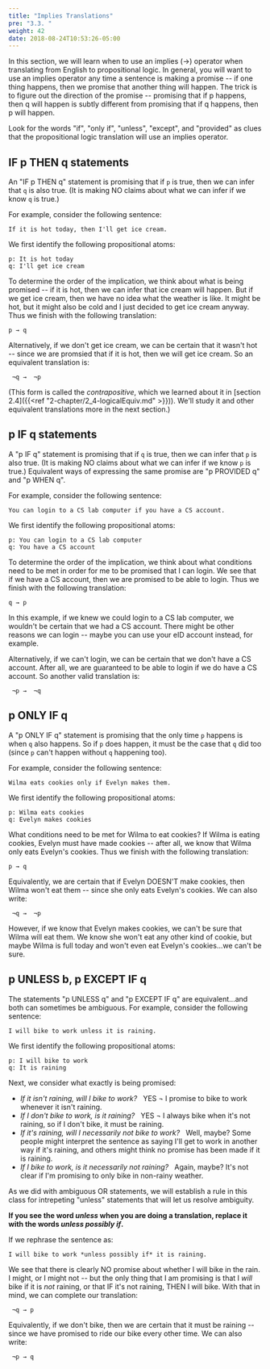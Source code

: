 ```yaml
---
title: "Implies Translations"
pre: "3.3. "
weight: 42
date: 2018-08-24T10:53:26-05:00
---
```


In this section, we will learn when to use an implies (→) operator when translating from English to propositional logic. In general, you will want to use an implies operator any time a sentence is making a promise -- if one thing happens, then we promise that another thing will happen. The trick is to figure out the direction of the promise -- promising that if p happens, then q will happen is subtly different from promising that if q happens, then p will happen.

Look for the words "if", "only if", "unless", "except", and "provided" as clues that the propositional logic translation will use an implies operator.

## IF p THEN q statements

An "IF p THEN q" statement is promising that if `p` is true, then we can infer that `q` is also true. (It is making NO claims about what we can infer if we know `q` is true.)

For example, consider the following sentence:

```text
If it is hot today, then I'll get ice cream.
```

We first identify the following propositional atoms:

```text
p: It is hot today
q: I'll get ice cream
```

To determine the order of the implication, we think about what is being promised -- if it is hot, then we can infer that ice cream will happen. But if we get ice cream, then we have no idea what the weather is like. It might be hot, but it might also be cold and I just decided to get ice cream anyway. Thus we finish with the following translation:

```text
p → q
```

Alternatively, if we don't get ice cream, we can be certain that it wasn't hot -- since we are promsied that if it is hot, then we will get ice cream. So an equivalent translation is:

```text
 ¬q →  ¬p
```

(This form is called the *contrapositive*, which we learned about it in [section 2.4]({{<ref "2-chapter/2_4-logicalEquiv.md" >}})). We'll study it and other equivalent translations more in the next section.)

## p IF q statements

A "p IF q" statement is promising that if `q` is true, then we can infer that `p` is also true. (It is making NO claims about what we can infer if we know `p` is true.) Equivalent ways of expressing the same promise are "p PROVIDED q" and "p WHEN q".

For example, consider the following sentence:

```text
You can login to a CS lab computer if you have a CS account.
```

We first identify the following propositional atoms:

```text
p: You can login to a CS lab computer
q: You have a CS account
```

To determine the order of the implication, we think about what conditions need to be met in order for me to be promised that I can login. We see that if we have a CS account, then we are promised to be able to login. Thus we finish with the following translation:

```text
q → p
```

In this example, if we knew we could login to a CS lab computer, we wouldn't be certain that we had a CS account. There might be other reasons we can login -- maybe you can use your eID account instead, for example.

Alternatively, if we can't login, we can be certain that we don't have a CS account. After all, we are guaranteed to be able to login if we do have a CS account. So another valid translation is:

```text
 ¬p →  ¬q
```

## p ONLY IF q

A "p ONLY IF q" statement is promising that the only time `p` happens is when `q` also happens. So if `p` does happen, it must be the case that `q` did too (since `p` can't happen without `q` happening too).

For example, consider the following sentence:

```text
Wilma eats cookies only if Evelyn makes them.
```

We first identify the following propositional atoms:

```text
p: Wilma eats cookies
q: Evelyn makes cookies
```

What conditions need to be met for Wilma to eat cookies? If Wilma is eating cookies, Evelyn must have made cookies -- after all, we know that Wilma only eats Evelyn's cookies. Thus we finish with the following translation:

```text
p → q
```

Equivalently, we are certain that if Evelyn DOESN'T make cookies, then Wilma won't eat them -- since she only eats Evelyn's cookies. We can also write:

```text
 ¬q →  ¬p
```

However, if we know that Evelyn makes cookies, we can't be sure that Wilma will eat them. We know she won't eat any other kind of cookie, but maybe Wilma is full today and won't even eat Evelyn's cookies...we can't be sure.


## p UNLESS b, p EXCEPT IF q

The statements "p UNLESS q" and "p EXCEPT IF q" are equivalent...and both can sometimes be ambiguous. For example, consider the following sentence:

```text
I will bike to work unless it is raining.
```

We first identify the following propositional atoms:

```text
p: I will bike to work
q: It is raining
```

Next, we consider what exactly is being promised:

- *If it isn't raining, will I bike to work?* &nbsp; YES ¬ I promise to bike to work whenever it isn't raining.
- *If I don't bike to work, is it raining?* &nbsp; YES ¬ I always bike when it's not raining, so if I don't bike, it must be raining.
- *If it's raining, will I necessarily not bike to work?* &nbsp; Well, maybe? Some people might interpret the sentence as saying I'll get to work in another way if it's raining, and others might think no promise has been made if it is raining.
- *If I bike to work, is it necessarily not raining?* &nbsp; Again, maybe? It's not clear if I'm promising to only bike in non-rainy weather.

As we did with ambiguous OR statements, we will establish a rule in this class for intrepeting "unless" statements that will let us resolve ambiguity.

**If you see the word *unless* when you are doing a translation, replace it with the words *unless possibly if*.**

If we rephrase the sentence as:

```text
I will bike to work *unless possibly if* it is raining.
```

We see that there is clearly NO promise about whether I will bike in the rain. I might, or I might not -- but the only thing that I am promising is that I *will* bike if it is *not* raining, or that IF it's not raining, THEN I will bike. With that in mind, we can complete our translation:

```text
 ¬q → p
```

Equivalently, if we don't bike, then we are certain that it must be raining -- since we have promised to ride our bike every other time. We can also write:

```text
 ¬p → q
```